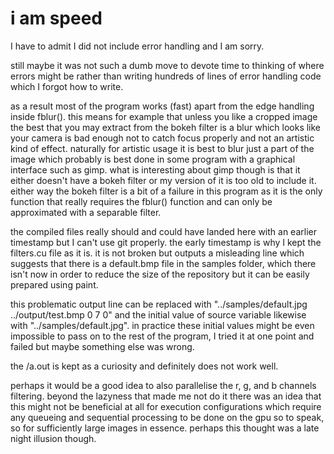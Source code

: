# i am speed

I have to admit I did not include error handling and I am sorry.

still maybe it was not such a dumb move to devote time to thinking of where errors might be rather than writing hundreds of lines of error handling code which I forgot how to write.

as a result most of the program works (fast) apart from the edge handling inside fblur(). this means for example that unless you like a cropped image the best that you may extract from the bokeh filter is a blur which looks like your camera is bad enough not to catch focus properly and not an artistic kind of effect. naturally for artistic usage it is best to blur just a part of the image which probably is best done in some program with a graphical interface such as gimp. what is interesting about gimp though is that it either doesn't have a bokeh filter or my version of it is too old to include it. either way the bokeh filter is a bit of a failure in this program as it is the only function that really requires the fblur() function and can only be approximated with a separable filter.

the compiled files really should and could have landed here with an earlier timestamp but I can't use git properly. the early timestamp is why I kept the filters.cu file as it is. it is not broken but outputs a misleading line which suggests that there is a default.bmp file in the samples folder, which there isn't now in order to reduce the size of the repository but it can be easily prepared using paint.

this problematic output line can be replaced with "../samples/default.jpg ../output/test.bmp 0 7 0" and the initial value of source variable likewise with "../samples/default.jpg". in practice these initial values might be even impossible to pass on to the rest of the program, I tried it at one point and failed but maybe something else was wrong.

the /a.out is kept as a curiosity and definitely does not work well.

perhaps it would be a good idea to also parallelise the r, g, and b channels filtering. beyond the lazyness that made me not do it there was an idea that this might not be beneficial at all for execution configurations which require any queueing and sequential processing to be done on the gpu so to speak, so for sufficiently large images in essence. perhaps this thought was a late night illusion though.
